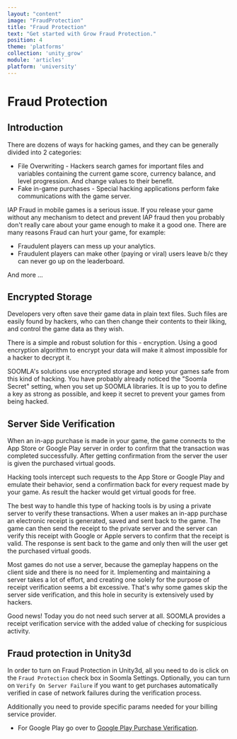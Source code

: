 ```yaml
---
layout: "content"
image: "FraudProtection"
title: "Fraud Protection"
text: "Get started with Grow Fraud Protection."
position: 4
theme: 'platforms'
collection: 'unity_grow'
module: 'articles'
platform: 'university'
---
```


# Fraud Protection

## Introduction

There are dozens of ways for hacking games, and they can be generally divided into 2 categories:

* File Overwriting - Hackers search games for important files and variables containing the current game score, currency
  balance, and level progression. And change values to their benefit.
* Fake in-game purchases - Special hacking applications perform fake communications with the game server.

IAP Fraud in mobile games is a serious issue. If you release your game without any mechanism to detect and prevent IAP fraud then you probably don't really care about your game enough to make it a good one. There are many reasons Fraud can hurt your game, for example:

* Fraudulent players can mess up your analytics.
* Fraudulent players can make other (paying or viral) users leave b/c they can never go up on the leaderboard.

And more ...

## Encrypted Storage

Developers very often save their game data in plain text files. Such files are easily found by hackers, who can then change
their contents to their liking, and control the game data as they wish.

There is a simple and robust solution for this - encryption. Using a good encryption algorithm to encrypt your data
will make it almost impossible for a hacker to decrypt it.

SOOMLA's solutions use encrypted storage and keep your games safe from this kind of hacking.
You have probably already noticed the "Soomla Secret" setting, when you set up SOOMLA libraries. It is up to you to define a key
as strong as possible, and keep it secret to prevent your games from being hacked.

## Server Side Verification

When an in-app purchase is made in your game, the game connects to the App Store or Google Play server in order to confirm that the transaction
was completed successfully. After getting confirmation from the server the user is given the purchased virtual goods.

Hacking tools intercept such requests to the App Store or Google Play and emulate their behavior, send a confirmation back for every request made
by your game. As result the hacker would get virtual goods for free.

The best way to handle this type of hacking tools is by using a private server to verify these transactions. When a user makes an in-app purchase
an electronic receipt is generated, saved and sent back to the game. The game can then send the receipt to the private server and the server can verify
this receipt with Google or Apple servers to confirm that the receipt is valid. The response is sent back to the game and only then will the user get the purchased virtual goods.

Most games do not use a server, because the gameplay happens on the client side and there is no need for it.
Implementing and maintaining a server takes a lot of effort, and creating one solely for the purpose of receipt verification seems a bit excessive.
That's why some games skip the server side verification, and this hole in security is extensively used by hackers.

Good news! Today you do not need such server at all. SOOMLA provides a receipt verification service with the added value of checking for suspicious activity.

## Fraud protection in Unity3d

In order to turn on Fraud Protection in Unity3d, all you need to do is click on the `Fraud Protection` check box in Soomla Settings.
Optionally, you can turn on `Verify On Server Failure` if you want to get purchases automatically verified in case of
network failures during the verification process.

Additionally you need to provide specific params needed for your billing service provider.

* For Google Play go over to [Google Play Purchase Verification](/android/store/Store_GooglePlayVerification).
